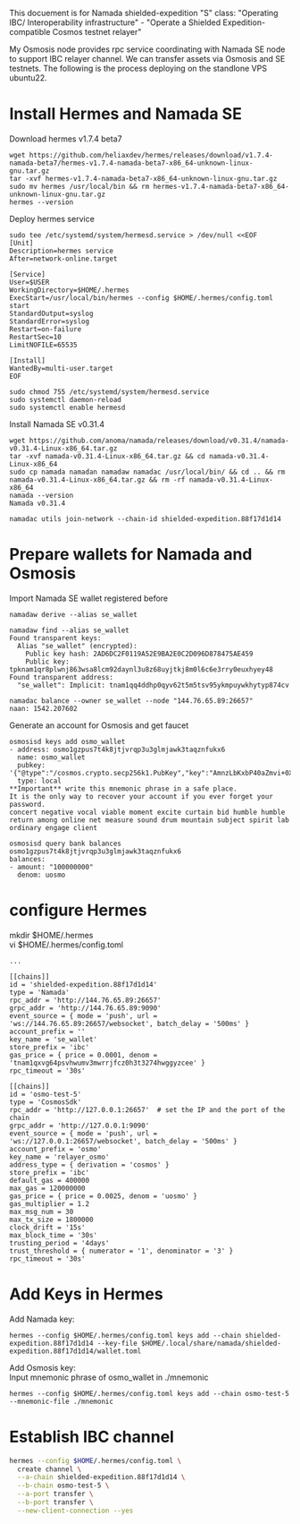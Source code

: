 This docuement is for Namada shielded-expedition "S" class: 
"Operating IBC/ Interoperability infrastructure" - "Operate a Shielded Expedition-compatible Cosmos testnet relayer"  

My Osmosis node provides rpc service coordinating with Namada SE node to support IBC relayer channel. We can transfer assets via Osmosis and SE testnets. 
The following is the process deploying on the standlone VPS ubuntu22. 

# Install Hermes and Namada SE
Download hermes v1.7.4 beta7
```
wget https://github.com/heliaxdev/hermes/releases/download/v1.7.4-namada-beta7/hermes-v1.7.4-namada-beta7-x86_64-unknown-linux-gnu.tar.gz
tar -xvf hermes-v1.7.4-namada-beta7-x86_64-unknown-linux-gnu.tar.gz
sudo mv hermes /usr/local/bin && rm hermes-v1.7.4-namada-beta7-x86_64-unknown-linux-gnu.tar.gz
hermes --version
```

Deploy hermes service
```
sudo tee /etc/systemd/system/hermesd.service > /dev/null <<EOF
[Unit]
Description=hermes service
After=network-online.target

[Service]
User=$USER
WorkingDirectory=$HOME/.hermes
ExecStart=/usr/local/bin/hermes --config $HOME/.hermes/config.toml start
StandardOutput=syslog
StandardError=syslog
Restart=on-failure
RestartSec=10
LimitNOFILE=65535

[Install]
WantedBy=multi-user.target
EOF
```
```
sudo chmod 755 /etc/systemd/system/hermesd.service
sudo systemctl daemon-reload
sudo systemctl enable hermesd
```
Install Namada SE v0.31.4
```
wget https://github.com/anoma/namada/releases/download/v0.31.4/namada-v0.31.4-Linux-x86_64.tar.gz
tar -xvf namada-v0.31.4-Linux-x86_64.tar.gz && cd namada-v0.31.4-Linux-x86_64
sudo cp namada namadan namadaw namadac /usr/local/bin/ && cd .. && rm namada-v0.31.4-Linux-x86_64.tar.gz && rm -rf namada-v0.31.4-Linux-x86_64
namada --version
Namada v0.31.4

namadac utils join-network --chain-id shielded-expedition.88f17d1d14
```

# Prepare wallets for Namada and Osmosis
Import Namada SE wallet registered before
```
namadaw derive --alias se_wallet

namadaw find --alias se_wallet
Found transparent keys:
  Alias "se_wallet" (encrypted):
    Public key hash: 2AD6DC2F0119A52E9BA2E0C2D096D878475AE459
    Public key: tpknam1qr8plwnj863wsa8lcm92daynl3u8z68uyjtkj8m0l6c6e3rry0euxhyey48
Found transparent address:
  "se_wallet": Implicit: tnam1qq4ddhp0qyv62t5m5tsv95ykmpuywkhytyp874cv

namadac balance --owner se_wallet --node "144.76.65.89:26657"
naan: 1542.207602
```
Generate an account for Osmosis and get faucet
```
osmosisd keys add osmo_wallet
- address: osmo1gzpus7t4k8jtjvrqp3u3glmjawk3taqznfukx6
  name: osmo_wallet
  pubkey: '{"@type":"/cosmos.crypto.secp256k1.PubKey","key":"AmnzLbKxbP40aZmvi+0XI5jArb8cg0GciumnRoO6CKuT"}'
  type: local
**Important** write this mnemonic phrase in a safe place.
It is the only way to recover your account if you ever forget your password.
concert negative vocal viable moment excite curtain bid humble humble return among online net measure sound drum mountain subject spirit lab ordinary engage client

osmosisd query bank balances osmo1gzpus7t4k8jtjvrqp3u3glmjawk3taqznfukx6
balances:
- amount: "100000000"
  denom: uosmo
```
# configure Hermes
mkdir $HOME/.hermes   
vi $HOME/.hermes/config.toml
```
...

[[chains]]
id = 'shielded-expedition.88f17d1d14' 
type = 'Namada'
rpc_addr = 'http://144.76.65.89:26657'  
grpc_addr = 'http://144.76.65.89:9090' 
event_source = { mode = 'push', url = 'ws://144.76.65.89:26657/websocket', batch_delay = '500ms' } 
account_prefix = ''
key_name = 'se_wallet' 
store_prefix = 'ibc'
gas_price = { price = 0.0001, denom = 'tnam1qxvg64psvhwumv3mwrrjfcz0h3t3274hwggyzcee' } 
rpc_timeout = '30s'

[[chains]]
id = 'osmo-test-5'
type = 'CosmosSdk'
rpc_addr = 'http://127.0.0.1:26657'  # set the IP and the port of the chain
grpc_addr = 'http://127.0.0.1:9090'
event_source = { mode = 'push', url = 'ws://127.0.0.1:26657/websocket', batch_delay = '500ms' } 
account_prefix = 'osmo'
key_name = 'relayer_osmo'
address_type = { derivation = 'cosmos' }
store_prefix = 'ibc'
default_gas = 400000
max_gas = 120000000
gas_price = { price = 0.0025, denom = 'uosmo' }
gas_multiplier = 1.2
max_msg_num = 30
max_tx_size = 1800000
clock_drift = '15s'
max_block_time = '30s'
trusting_period = '4days'
trust_threshold = { numerator = '1', denominator = '3' }
rpc_timeout = '30s'
```
# Add Keys in Hermes
Add Namada key:
```
hermes --config $HOME/.hermes/config.toml keys add --chain shielded-expedition.88f17d1d14 --key-file $HOME/.local/share/namada/shielded-expedition.88f17d1d14/wallet.toml
```
Add Osmosis key:  
Input mnemonic phrase of osmo_wallet in ./mnemonic
```
hermes --config $HOME/.hermes/config.toml keys add --chain osmo-test-5 --mnemonic-file ./mnemonic
```

# Establish IBC channel
```bash
hermes --config $HOME/.hermes/config.toml \
  create channel \
  --a-chain shielded-expedition.88f17d1d14 \
  --b-chain osmo-test-5 \
  --a-port transfer \
  --b-port transfer \
  --new-client-connection --yes
```
